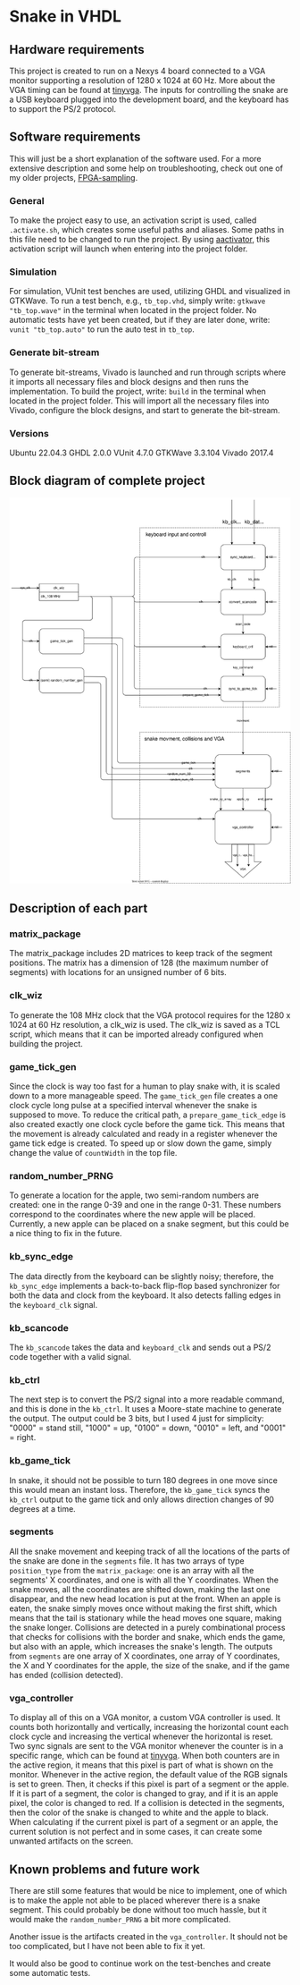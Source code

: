 # Snake in VHDL

## Hardware requirements

This project is created to run on a Nexys 4 board connected to a VGA monitor supporting a resolution of 1280 x 1024 at 60 Hz. More about the VGA timing can be found at [tinyvga](http://tinyvga.com/vga-timing/1280x1024@60Hz). The inputs for controlling the snake are a USB keyboard plugged into the development board, and the keyboard has to support the PS/2 protocol.

## Software requirements

This will just be a short explanation of the software used. For a more extensive description and some help on troubleshooting, check out one of my older projects, [FPGA-sampling](https://github.com/acoustic-warfare/FPGA-sampling).

### General

To make the project easy to use, an activation script is used, called `.activate.sh`, which creates some useful paths and aliases. Some paths in this file need to be changed to run the project. By using [aactivator](https://github.com/Yelp/aactivator), this activation script will launch when entering into the project folder.

### Simulation

For simulation, VUnit test benches are used, utilizing GHDL and visualized in GTKWave. To run a test bench, e.g., `tb_top.vhd`, simply write: `gtkwave "tb_top.wave"` in the terminal when located in the project folder. No automatic tests have yet been created, but if they are later done, write: `vunit "tb_top.auto"` to run the auto test in `tb_top`.

### Generate bit-stream

To generate bit-streams, Vivado is launched and run through scripts where it imports all necessary files and block designs and then runs the implementation. To build the project, write: `build` in the terminal when located in the project folder. This will import all the necessary files into Vivado, configure the block designs, and start to generate the bit-stream.

### Versions

Ubuntu 22.04.3
GHDL 2.0.0
VUnit 4.7.0
GTKWave 3.3.104
Vivado 2017.4

## Block diagram of complete project

![block_diagram][link_block_diagram]

[link_block_diagram]: doc/block_diagram.svg

## Description of each part

### matrix_package

The matrix_package includes 2D matrices to keep track of the segment positions. The matrix has a dimension of 128 (the maximum number of segments) with locations for an unsigned number of 6 bits.

### clk_wiz

To generate the 108 MHz clock that the VGA protocol requires for the 1280 x 1024 at 60 Hz resolution, a clk_wiz is used. The clk_wiz is saved as a TCL script, which means that it can be imported already configured when building the project.

### game_tick_gen

Since the clock is way too fast for a human to play snake with, it is scaled down to a more manageable speed. The `game_tick_gen` file creates a one clock cycle long pulse at a specified interval whenever the snake is supposed to move. To reduce the critical path, a `prepare_game_tick_edge` is also created exactly one clock cycle before the game tick. This means that the movement is already calculated and ready in a register whenever the game tick edge is created. To speed up or slow down the game, simply change the value of `countWidth` in the top file.

### random_number_PRNG

To generate a location for the apple, two semi-random numbers are created: one in the range 0-39 and one in the range 0-31. These numbers correspond to the coordinates where the new apple will be placed. Currently, a new apple can be placed on a snake segment, but this could be a nice thing to fix in the future.

### kb_sync_edge

The data directly from the keyboard can be slightly noisy; therefore, the `kb_sync_edge` implements a back-to-back flip-flop based synchronizer for both the data and clock from the keyboard. It also detects falling edges in the `keyboard_clk` signal.

### kb_scancode

The `kb_scancode` takes the data and `keyboard_clk` and sends out a PS/2 code together with a valid signal.

### kb_ctrl

The next step is to convert the PS/2 signal into a more readable command, and this is done in the `kb_ctrl`. It uses a Moore-state machine to generate the output. The output could be 3 bits, but I used 4 just for simplicity: "0000" = stand still, "1000" = up, "0100" = down, "0010" = left, and "0001" = right.

### kb_game_tick

In snake, it should not be possible to turn 180 degrees in one move since this would mean an instant loss. Therefore, the `kb_game_tick` syncs the `kb_ctrl` output to the game tick and only allows direction changes of 90 degrees at a time.

### segments

All the snake movement and keeping track of all the locations of the parts of the snake are done in the `segments` file. It has two arrays of type `position_type` from the `matrix_package`: one is an array with all the segments' X coordinates, and one is with all the Y coordinates. When the snake moves, all the coordinates are shifted down, making the last one disappear, and the new head location is put at the front. When an apple is eaten, the snake simply moves once without making the first shift, which means that the tail is stationary while the head moves one square, making the snake longer. Collisions are detected in a purely combinational process that checks for collisions with the border and snake, which ends the game, but also with an apple, which increases the snake's length. The outputs from `segments` are one array of X coordinates, one array of Y coordinates, the X and Y coordinates for the apple, the size of the snake, and if the game has ended (collision detected).

### vga_controller

To display all of this on a VGA monitor, a custom VGA controller is used. It counts both horizontally and vertically, increasing the horizontal count each clock cycle and increasing the vertical whenever the horizontal is reset. Two sync signals are sent to the VGA monitor whenever the counter is in a specific range, which can be found at [tinyvga](http://tinyvga.com/vga-timing/1280x1024@60Hz). When both counters are in the active region, it means that this pixel is part of what is shown on the monitor. Whenever in the active region, the default value of the RGB signals is set to green. Then, it checks if this pixel is part of a segment or the apple. If it is part of a segment, the color is changed to gray, and if it is an apple pixel, the color is changed to red. If a collision is detected in the segments, then the color of the snake is changed to white and the apple to black. When calculating if the current pixel is part of a segment or an apple, the current solution is not perfect and in some cases, it can create some unwanted artifacts on the screen.

## Known problems and future work

There are still some features that would be nice to implement, one of which is to make the apple not able to be placed wherever there is a snake segment. This could probably be done without too much hassle, but it would make the `random_number_PRNG` a bit more complicated.

Another issue is the artifacts created in the `vga_controller`. It should not be too complicated, but I have not been able to fix it yet.

It would also be good to continue work on the test-benches and create some automatic tests.
